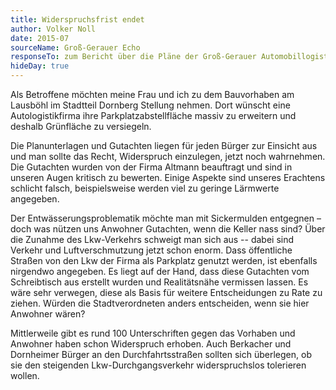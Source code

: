 ```yaml
---
title: Widerspruchsfrist endet
author: Volker Noll
date: 2015-07
sourceName: Groß-Gerauer Echo
responseTo: zum Bericht über die Pläne der Groß-Gerauer Automobillogistikfirma Altmann, ihr Areal zu erweitern, und die Proteste von Anwohnern dagegen
hideDay: true
---
```


Als Betroffene möchten meine Frau und ich zu dem Bauvorhaben am Lausböhl im Stadtteil Dornberg Stellung nehmen. Dort wünscht eine Autologistikfirma ihre Parkplatzabstellfläche massiv zu erweitern und deshalb Grünfläche zu versiegeln.

Die Planunterlagen und Gutachten liegen für jeden Bürger zur Einsicht aus und man sollte das Recht, Widerspruch einzulegen, jetzt noch wahrnehmen. Die Gutachten wurden von der Firma Altmann beauftragt und sind in unseren Augen kritisch zu bewerten. Einige Aspekte sind unseres Erachtens schlicht falsch, beispielsweise werden viel zu geringe Lärmwerte angegeben.

Der Entwässerungsproblematik möchte man mit Sickermulden entgegnen – doch was nützen uns Anwohner Gutachten, wenn die Keller nass sind? Über die Zunahme des Lkw-Verkehrs schweigt man sich aus -- dabei sind Verkehr und Luftverschmutzung jetzt schon enorm. Dass öffentliche Straßen von den Lkw der Firma als Parkplatz genutzt werden, ist ebenfalls nirgendwo angegeben. Es liegt auf der Hand, dass diese Gutachten vom Schreibtisch aus erstellt wurden und Realitätsnähe vermissen lassen. Es wäre sehr verwegen, diese als Basis für weitere Entscheidungen zu Rate zu ziehen. Würden die Stadtverordneten anders entscheiden, wenn sie hier Anwohner wären?

Mittlerweile gibt es rund 100 Unterschriften gegen das Vorhaben und Anwohner haben schon Widerspruch erhoben. Auch Berkacher und Dornheimer Bürger an den Durchfahrtsstraßen sollten sich überlegen, ob sie den steigenden Lkw-Durchgangsverkehr widerspruchslos tolerieren wollen.
